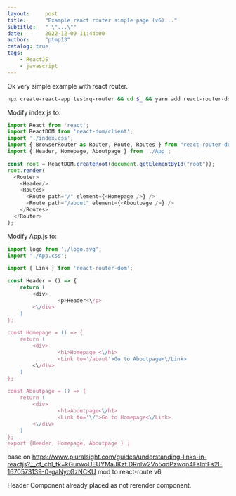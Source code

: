 ```yaml
---
layout:     post
title:      "Example react router simple page (v6)..."
subtitle:   " \"...\""
date:       2022-12-09 11:44:00
author:     "ptmp13"
catalog: true
tags:
    - ReactJS
    - javascript 
---
```


Ok very simple example with react router.

```bash
npx create-react-app testrq-router && cd $_ && yarn add react-router-dom
```

Modify index.js to:

```js
import React from 'react';
import ReactDOM from 'react-dom/client';
import './index.css';
import { BrowserRouter as Router, Route, Routes } from "react-router-dom";
import { Header, Homepage, Aboutpage } from './App';

const root = ReactDOM.createRoot(document.getElementById("root"));
root.render(
  <Router>
    <Header/>
    <Routes>
      <Route path="/" element={<Homepage />} />
      <Route path="/about" element={<Aboutpage />} />
    </Routes>
  </Router>
);
```

Modify App.js to:

```js
import logo from './logo.svg';
import './App.css';

import { Link } from 'react-router-dom';

const Header = () => {
    return (
        <div>
                <p>Header<\/p>
        <\/div>
    )
};

const Homepage = () => {
    return (
        <div>
                <h1>Homepage <\/h1>
                <Link to='/about'>Go to Aboutpage<\/Link>
        <\/div>
    )
};

const Aboutpage = () => {
    return (
        <div>
                <h1>Aboutpage<\/h1>
                <Link to='\/'>Go to Homepage<\/Link>
        <\/div>
    )
};
export {Header, Homepage, Aboutpage } ;
```


base on 
https://www.pluralsight.com/guides/understanding-links-in-reactjs?__cf_chl_tk=kGurwoUEUYMaJKzf.DRnlw2Vo5qdPzwqn4FslqtFs2I-1670573139-0-gaNycGzNCKU
mod to react-route v6

Header Component already placed as not rerender component.